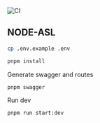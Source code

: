 ![CI](https://github.com/stewie1520/node-asl/actions/workflows/build.yml/badge.svg)

## NODE-ASL

```sh
cp .env.example .env
```

```sh
pnpm install
```

Generate swagger and routes
 
```sh
pnpm swagger
```

Run dev

```sh
pnpm run start:dev
```
